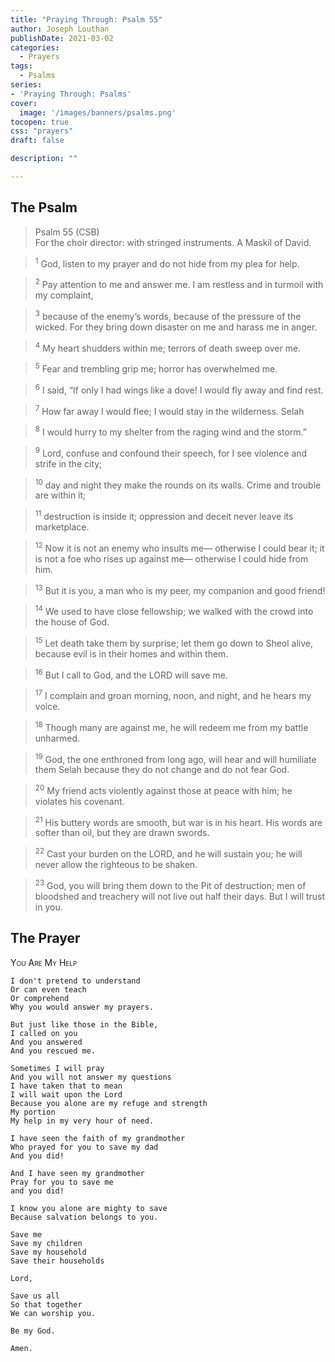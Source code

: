 ```yaml
---
title: "Praying Through: Psalm 55"
author: Joseph Louthan
publishDate: 2021-03-02
categories:
  - Prayers
tags:
  - Psalms
series:
- 'Praying Through: Psalms'
cover:
  image: '/images/banners/psalms.png'
tocopen: true
css: "prayers"
draft: false

description: ""

---
```

## The Psalm

>Psalm 55 (CSB)  
><sup></sup> For the choir director: with stringed instruments. A Maskil of David. 

><sup>1</sup> God, listen to my prayer and do not hide from my plea for help. 

><sup>2</sup> Pay attention to me and answer me. I am restless and in turmoil with my complaint, 

><sup>3</sup> because of the enemy’s words, because of the pressure of the wicked. For they bring down disaster on me and harass me in anger. 

><sup>4</sup> My heart shudders within me; terrors of death sweep over me. 

><sup>5</sup> Fear and trembling grip me; horror has overwhelmed me. 

><sup>6</sup> I said, “If only I had wings like a dove! I would fly away and find rest. 

><sup>7</sup> How far away I would flee; I would stay in the wilderness. Selah 

><sup>8</sup> I would hurry to my shelter from the raging wind and the storm.” 

><sup>9</sup> Lord, confuse and confound their speech, for I see violence and strife in the city; 

><sup>10</sup> day and night they make the rounds on its walls. Crime and trouble are within it; 

><sup>11</sup> destruction is inside it; oppression and deceit never leave its marketplace. 

><sup>12</sup> Now it is not an enemy who insults me— otherwise I could bear it; it is not a foe who rises up against me— otherwise I could hide from him. 

><sup>13</sup> But it is you, a man who is my peer, my companion and good friend! 

><sup>14</sup> We used to have close fellowship; we walked with the crowd into the house of God. 

><sup>15</sup> Let death take them by surprise; let them go down to Sheol alive, because evil is in their homes and within them. 

><sup>16</sup> But I call to God, and the LORD will save me. 

><sup>17</sup> I complain and groan morning, noon, and night, and he hears my voice. 

><sup>18</sup> Though many are against me, he will redeem me from my battle unharmed. 

><sup>19</sup> God, the one enthroned from long ago, will hear and will humiliate them Selah because they do not change and do not fear God. 

><sup>20</sup> My friend acts violently against those at peace with him; he violates his covenant. 

><sup>21</sup> His buttery words are smooth, but war is in his heart. His words are softer than oil, but they are drawn swords. 

><sup>22</sup> Cast your burden on the LORD, and he will sustain you; he will never allow the righteous to be shaken. 

><sup>23</sup> God, you will bring them down to the Pit of destruction; men of bloodshed and treachery will not live out half their days. But I will trust in you.

## The Prayer

<div style="font-variant: small-caps;">
You Are My Help
</div>

```text
I don't pretend to understand
Or can even teach
Or comprehend
Why you would answer my prayers.

But just like those in the Bible,
I called on you
And you answered
And you rescued me.

Sometimes I will pray
And you will not answer my questions
I have taken that to mean
I will wait upon the Lord
Because you alone are my refuge and strength
My portion
My help in my very hour of need.

I have seen the faith of my grandmother
Who prayed for you to save my dad
And you did!

And I have seen my grandmother
Pray for you to save me
and you did!

I know you alone are mighty to save
Because salvation belongs to you.

Save me
Save my children
Save my household
Save their households

Lord,

Save us all
So that together
We can worship you.

Be my God.

Amen.
```
